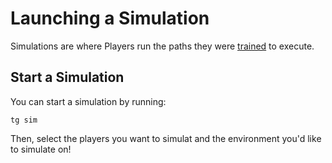 # Launching a Simulation

Simulations are where Players run the paths they were [trained](train) to execute. 

## Start a Simulation
You can start a simulation by running:
```
tg sim
```
Then, select the players you want to simulat and the environment you'd like to simulate on! 